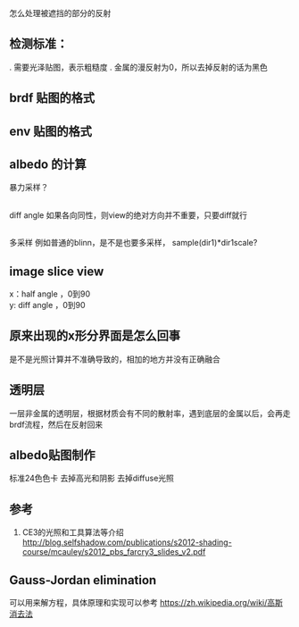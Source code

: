 
怎么处理被遮挡的部分的反射

## 检测标准：
. 需要光泽贴图，表示粗糙度
. 金属的漫反射为0，所以去掉反射的话为黑色

## brdf 贴图的格式

## env 贴图的格式

## albedo 的计算
暴力采样？

##
diff angle
    如果各向同性，则view的绝对方向并不重要，只要diff就行

##
多采样
例如普通的blinn，是不是也要多采样，
    sample(dir1)*dir1scale?

## image slice view
x：half angle ，0到90  
y: diff angle ，0到90

## 原来出现的x形分界面是怎么回事
是不是光照计算并不准确导致的，相加的地方并没有正确融合


## 透明层
一层非金属的透明层，根据材质会有不同的散射率，遇到底层的金属以后，会再走brdf流程，然后在反射回来

## albedo贴图制作
标准24色色卡
去掉高光和阴影
去掉diffuse光照

## 参考
1. CE3的光照和工具算法等介绍
http://blog.selfshadow.com/publications/s2012-shading-course/mcauley/s2012_pbs_farcry3_slides_v2.pdf

## Gauss-Jordan elimination
可以用来解方程，具体原理和实现可以参考 https://zh.wikipedia.org/wiki/高斯消去法
